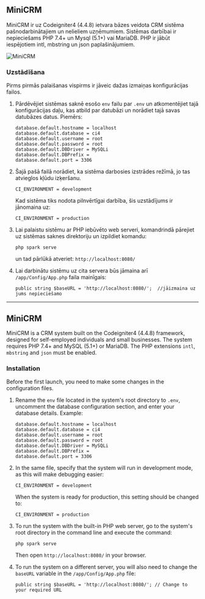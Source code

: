 
## MiniCRM

MiniCRM ir uz Codeigniter4 (4.4.8) ietvara bāzes veidota CRM sistēma pašnodarbinātajiem un nelieliem uzņēmumiem. Sistēmas darbībai ir nepieciešams PHP 7.4+ un Mysql (5.1+) vai MariaDB.
PHP ir jābūt iespējotiem intl, mbstring un json paplašinājumiem.


![MiniCRM](https://i.imgur.com/z3PCceJ.jpg)

### Uzstādīšana

Pirms pirmās palaišanas vispirms ir jāveic dažas izmaiņas konfigurācijas failos.

1.  Pārdēvējiet sistēmas saknē esošo `env` failu par `.env` un atkomentējiet tajā konfigurācijas daļu, kas atbild par datubāzi un norādiet tajā savas datubāzes datus.
    Piemērs:

    ```
    database.default.hostname = localhost
    database.default.database = ci4
    database.default.username = root
    database.default.password = root
    database.default.DBDriver = MySQLi
    database.default.DBPrefix =
    database.default.port = 3306
    ```

2.  Šajā pašā failā norādiet, ka sistēma darbosies izstrādes režīmā, jo tas atvieglos kļūdu izķeršanu. 

    ```
    CI_ENVIRONMENT = development
    ```
    Kad sistēma tiks nodota pilnvērtīgai darbība, šis uzstādījums ir jānomaina uz:

    ```
    CI_ENVIRONMENT = production
    ```

3.  Lai palaistu sistēmu ar PHP iebūvēto web serveri, komandrindā pārejiet uz sistēmas saknes direktoriju un izpildiet komandu:

    ```
    php spark serve
    ```

    un tad pārlūkā atveriet: `http://localhost:8080/`
    

 4. Lai darbinātu sistēmu uz cita servera būs jāmaina arī `/app/Config/App.php` faila mainīgais:
 
    ```
    public string $baseURL = 'http://localhost:8080/';  //jāizmaina uz jums nepieciešamo
    ```


---

## MiniCRM

MiniCRM is a CRM system built on the Codeigniter4 (4.4.8) framework, designed for self-employed individuals and small businesses. The system requires PHP 7.4+ and MySQL (5.1+) or MariaDB. The PHP extensions `intl`, `mbstring` and `json` must be enabled.

### Installation

Before the first launch, you need to make some changes in the configuration files.

1. Rename the `env` file located in the system's root directory to `.env`, uncomment the database configuration section, and enter your database details.
   Example:

   ```
   database.default.hostname = localhost
   database.default.database = ci4
   database.default.username = root
   database.default.password = root
   database.default.DBDriver = MySQLi
   database.default.DBPrefix =
   database.default.port = 3306
   ```



2. In the same file, specify that the system will run in development mode, as this will make debugging easier:

   ```
   CI_ENVIRONMENT = development
   ```



   When the system is ready for production, this setting should be changed to:

   ```
   CI_ENVIRONMENT = production
   ```

3. To run the system with the built-in PHP web server, go to the system's root directory in the command line and execute the command:

   ```
   php spark serve
   ```

   Then open `http://localhost:8080/` in your browser.

4. To run the system on a different server, you will also need to change the `baseURL` variable in the `/app/Config/App.php` file:

   ```
   public string $baseURL = 'http://localhost:8080/'; // Change to your required URL
   ```
